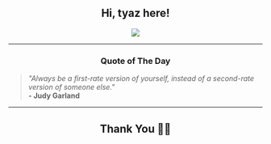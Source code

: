 <h2 align="center"> Hi, tyaz here!</h2>

<p align="center">
<a href="https://github.com/tyazx" alt="github streak"><img src="https://dvst-streak.herokuapp.com/?user=tyazx&theme=tokyonight&fire=DD472C"></a>
</p>

<hr>
<h3 align="center">Quote of The Day</h3>
<p align="center">
<blockquote>
<i>"Always be a first-rate version of yourself, instead of a second-rate version of someone else."</i>
<br>
<b>- Judy Garland</b>
</blockquote>
</p>


<hr>
<h2 align="center">Thank You 🙏🏼</h2>
